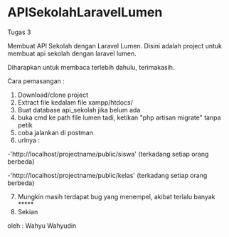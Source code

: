 # APISekolahLaravelLumen
Tugas 3

Membuat API Sekolah dengan Laravel Lumen. Disini adalah project untuk membuat api sekolah dengan laravel lumen.

Diharapkan untuk membaca terlebih dahulu, terimakasih.

Cara pemasangan :
1. Download/clone project
2. Extract file kedalam file xampp/htdocs/
3. Buat database api_sekolah jika belum ada
4. buka cmd ke path file lumen tadi, ketikan "php artisan migrate" tanpa petik
5. coba jalankan di postman
6. urlnya : 

-'http://localhost/projectname/public/siswa' (terkadang setiap orang berbeda)

-'http://localhost/projectname/public/kelas' (terkadang setiap orang berbeda)

7. Mungkin masih terdapat bug yang menempel, akibat terlalu banyak *****
8. Sekian

oleh : Wahyu Wahyudin



